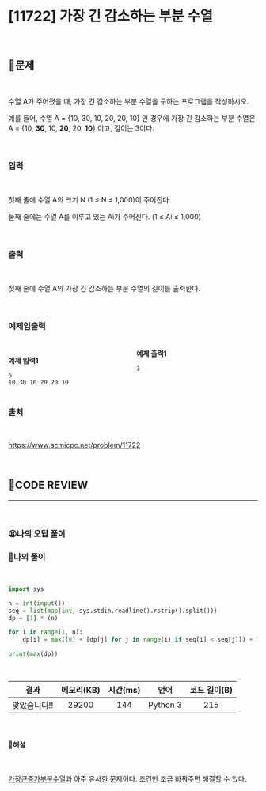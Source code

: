 # [11722] 가장 긴 감소하는 부분 수열

<br/>

## **📝문제**

<br/>

수열 A가 주어졌을 때, 가장 긴 감소하는 부분 수열을 구하는 프로그램을 작성하시오.

예를 들어, 수열 A = {10, 30, 10, 20, 20, 10} 인 경우에 가장 긴 감소하는 부분 수열은 A = {10, **30**, 10, **20**, 20, **10**}  이고, 길이는 3이다.

<br/>

### **입력**

<br/>

첫째 줄에 수열 A의 크기 N (1 ≤ N ≤ 1,000)이 주어진다.

둘째 줄에는 수열 A를 이루고 있는 Ai가 주어진다. (1 ≤ Ai ≤ 1,000)

<br/>

### **출력**

<br/>

첫째 줄에 수열 A의 가장 긴 감소하는 부분 수열의 길이를 출력한다.

<br/>

### **예제입출력**

<br/>

<div style="column-count:2; ">
  <div>

**예제 입력1**

```
6
10 30 10 20 20 10
```

  </div>
  <div>

**예제 출력1**

```
3
```

  </div>
</div>

<br/>

### **출처**

<br/>

https://www.acmicpc.net/problem/11722

<br/>

## **🧐CODE REVIEW**
***

<br/>

### **😫나의 오답 풀이**
### **🧾나의 풀이**

<br/>

```python
import sys

n = int(input())
seq = list(map(int, sys.stdin.readline().rstrip().split()))
dp = [1] * (n)

for i in range(1, n):
    dp[i] = max([0] + [dp[j] for j in range(i) if seq[i] < seq[j]]) + 1

print(max(dp))
```

<br/>

결과	| 메모리(KB) |	시간(ms) |	언어 |	코드 길이(B)
:----:|:-----:|:-----:|:-----:|:--------:
맞았습니다!! |	29200 |	144 |	Python 3 |	215

<br/>

#### **📝해설**

<br/>

[가장큰증가부분수열](./problem/11055_가장큰증가부분수열.md)과 아주 유사한 문제이다. 조건만 조금 바꿔주면 해결할 수 있다.

<br/>